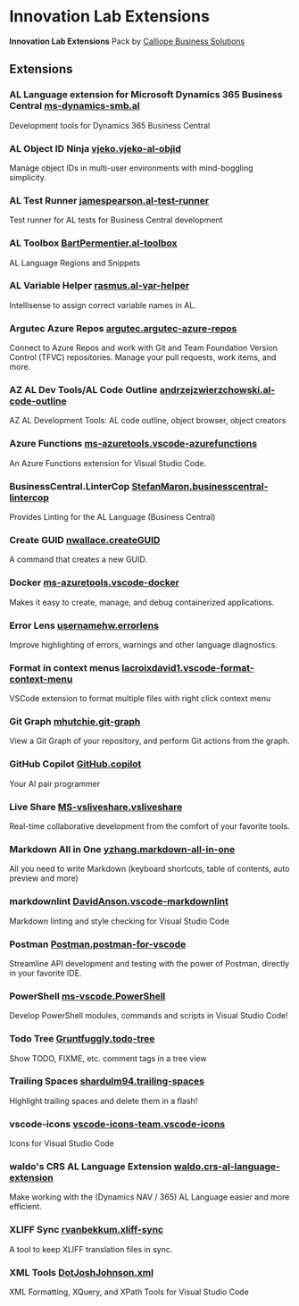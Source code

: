 # Innovation Lab Extensions

**Innovation Lab Extensions** Pack by [Calliope Business Solutions](https://www.groupe-calliope.com)

## Extensions

### AL Language extension for Microsoft Dynamics 365 Business Central [ms-dynamics-smb.al](https://marketplace.visualstudio.com/items?itemName=ms-dynamics-smb.al)

Development tools for Dynamics 365 Business Central

### AL Object ID Ninja [vjeko.vjeko-al-objid](https://marketplace.visualstudio.com/items?itemName=vjeko.vjeko-al-objid)

Manage object IDs in multi-user environments with mind-boggling simplicity.

### AL Test Runner [jamespearson.al-test-runner](https://marketplace.visualstudio.com/items?itemName=jamespearson.al-test-runner)

Test runner for AL tests for Business Central development

### AL Toolbox [BartPermentier.al-toolbox](https://marketplace.visualstudio.com/items?itemName=BartPermentier.al-toolbox)

AL Language Regions and Snippets

### AL Variable Helper [rasmus.al-var-helper](https://marketplace.visualstudio.com/items?itemName=rasmus.al-var-helper)

Intellisense to assign correct variable names in AL.

### Argutec Azure Repos [argutec.argutec-azure-repos](https://marketplace.visualstudio.com/items?itemName=argutec.argutec-azure-repos)

Connect to Azure Repos and work with Git and Team Foundation Version Control (TFVC) repositories. Manage your pull requests, work items, and more.

### AZ AL Dev Tools/AL Code Outline [andrzejzwierzchowski.al-code-outline](https://marketplace.visualstudio.com/items?itemName=andrzejzwierzchowski.al-code-outline)

AZ AL Development Tools: AL code outline, object browser, object creators

### Azure Functions [ms-azuretools.vscode-azurefunctions](https://marketplace.visualstudio.com/items?itemName=ms-azuretools.vscode-azurefunctions)

An Azure Functions extension for Visual Studio Code.

### BusinessCentral.LinterCop [StefanMaron.businesscentral-lintercop](https://marketplace.visualstudio.com/items?itemName=StefanMaron.businesscentral-lintercop)

Provides Linting for the AL Language (Business Central)

### Create GUID [nwallace.createGUID](https://marketplace.visualstudio.com/items?itemName=nwallace.createGUID)

A command that creates a new GUID.

### Docker [ms-azuretools.vscode-docker](https://marketplace.visualstudio.com/items?itemName=ms-azuretools.vscode-docker)

Makes it easy to create, manage, and debug containerized applications.

### Error Lens [usernamehw.errorlens](https://marketplace.visualstudio.com/items?itemName=usernamehw.errorlens)

Improve highlighting of errors, warnings and other language diagnostics.

### Format in context menus [lacroixdavid1.vscode-format-context-menu](https://marketplace.visualstudio.com/items?itemName=lacroixdavid1.vscode-format-context-menu)

VSCode extension to format multiple files with right click context menu

### Git Graph [mhutchie.git-graph](https://marketplace.visualstudio.com/items?itemName=mhutchie.git-graph)

View a Git Graph of your repository, and perform Git actions from the graph.

### GitHub Copilot [GitHub.copilot](https://marketplace.visualstudio.com/items?itemName=GitHub.copilot)

Your AI pair programmer

### Live Share [MS-vsliveshare.vsliveshare](https://marketplace.visualstudio.com/items?itemName=MS-vsliveshare.vsliveshare)

Real-time collaborative development from the comfort of your favorite tools.

### Markdown All in One [yzhang.markdown-all-in-one](https://marketplace.visualstudio.com/items?itemName=yzhang.markdown-all-in-one)

All you need to write Markdown (keyboard shortcuts, table of contents, auto preview and more)

### markdownlint [DavidAnson.vscode-markdownlint](https://marketplace.visualstudio.com/items?itemName=DavidAnson.vscode-markdownlint)

Markdown linting and style checking for Visual Studio Code

### Postman [Postman.postman-for-vscode](https://marketplace.visualstudio.com/items?itemName=Postman.postman-for-vscode)

Streamline API development and testing with the power of Postman, directly in your favorite IDE.

### PowerShell [ms-vscode.PowerShell](https://marketplace.visualstudio.com/items?itemName=ms-vscode.PowerShell)

Develop PowerShell modules, commands and scripts in Visual Studio Code!

### Todo Tree [Gruntfuggly.todo-tree](https://marketplace.visualstudio.com/items?itemName=Gruntfuggly.todo-tree)

Show TODO, FIXME, etc. comment tags in a tree view

### Trailing Spaces [shardulm94.trailing-spaces](https://marketplace.visualstudio.com/items?itemName=shardulm94.trailing-spaces)

Highlight trailing spaces and delete them in a flash!

### vscode-icons [vscode-icons-team.vscode-icons](https://marketplace.visualstudio.com/items?itemName=vscode-icons-team.vscode-icons)

Icons for Visual Studio Code

### waldo's CRS AL Language Extension [waldo.crs-al-language-extension](https://marketplace.visualstudio.com/items?itemName=waldo.crs-al-language-extension)

Make working with the (Dynamics NAV / 365) AL Language easier and more efficient.

### XLIFF Sync [rvanbekkum.xliff-sync](https://marketplace.visualstudio.com/items?itemName=rvanbekkum.xliff-sync)

A tool to keep XLIFF translation files in sync.

### XML Tools [DotJoshJohnson.xml](https://marketplace.visualstudio.com/items?itemName=DotJoshJohnson.xml)

XML Formatting, XQuery, and XPath Tools for Visual Studio Code
